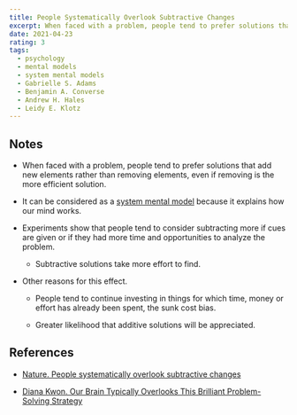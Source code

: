 ```yaml
---
title: People Systematically Overlook Subtractive Changes
excerpt: When faced with a problem, people tend to prefer solutions that add new elements rather than removing elements, even if removing is the more efficient solution.
date: 2021-04-23
rating: 3
tags:
  - psychology
  - mental models
  - system mental models
  - Gabrielle S. Adams
  - Benjamin A. Converse
  - Andrew H. Hales
  - Leidy E. Klotz
---
```


## Notes

- When faced with a problem, people tend to prefer solutions that add new elements rather than removing elements, even if removing is the more efficient solution.

- It can be considered as a [system mental model](/zettelkasten/system-mental-models) because it explains how our mind works.

- Experiments show that people tend to consider subtracting more if cues are given or if they had more time and opportunities to analyze the problem.

  - Subtractive solutions take more effort to find.

- Other reasons for this effect.

  - People tend to continue investing in things for which time, money or effort has already been spent, the sunk cost bias.

  - Greater likelihood that additive solutions will be appreciated.

## References

- [Nature. People systematically overlook subtractive changes](https://www.nature.com/articles/s41586-021-03380-y.epdf)

- [Diana Kwon. Our Brain Typically Overlooks This Brilliant Problem-Solving Strategy](https://www.scientificamerican.com/article/our-brain-typically-overlooks-this-brilliant-problem-solving-strategy/)
